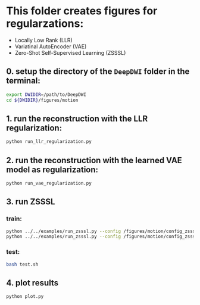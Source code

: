 # This folder creates figures for regularzations:

* Locally Low Rank (LLR)
* Variatinal AutoEncoder (VAE)
* Zero-Shot Self-Supervised Learning (ZSSSL)

## 0. setup the directory of the `DeepDWI` folder in the terminal:

```bash
export DWIDIR=/path/to/DeepDWI
cd ${DWIDIR}/figures/motion
```

## 1. run the reconstruction with the LLR regularization:

```bash
python run_llr_regularization.py
```

## 2. run the reconstruction with the learned VAE model as regularization:

```bash
python run_vae_regularization.py
```

## 3. run ZSSSL

### train:

```bash
python ../../examples/run_zsssl.py --config /figures/motion/config_zsssl_navi.yaml --mode train
python ../../examples/run_zsssl.py --config /figures/motion/config_zsssl_navi.yaml --mode train
```

### test:

```bash
bash test.sh
```

## 4. plot results

```bash
python plot.py
```

<!-- <p align="center">
  <img alt="Light" src="regularizations.png" width="100%">
</p> -->
